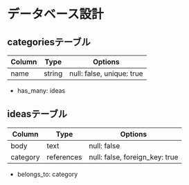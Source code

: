 # データベース設計

## categoriesテーブル

| Column             | Type       | Options                        |
| ------------------ | ---------- | ------------------------------ |
| name               | string     | null: false, unique: true      |

- has_many: ideas

## ideasテーブル

| Column             | Type       | Options                        |
| ------------------ | ---------- | ------------------------------ |
| body               | text       | null: false                    |
| category           | references | null: false, foreign_key: true |

- belongs_to: category